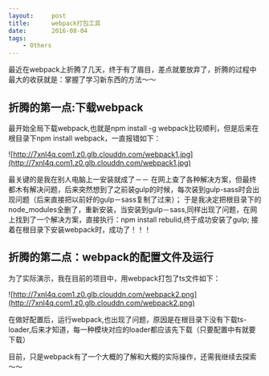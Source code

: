 ```yaml
---
layout:     post
title:      webpack打包工具
date:       2016-08-04
tags:
    - Others
---	
```


最近在webpack上折腾了几天，终于有了眉目，差点就要放弃了，折腾的过程中最大的收获就是：掌握了学习新东西的方法～～
	
## 折腾的第一点:下载webpack
最开始全局下载webpack,也就是npm install -g webpack比较顺利，但是后来在根目录下npm install webpack，一直报错如下：

![http://7xnl4q.com1.z0.glb.clouddn.com/webpack1.jpg](http://7xnl4q.com1.z0.glb.clouddn.com/webpack1.jpg)

最关键的是我在别人电脑上一安装就成了－－
在网上查了各种解决方案，但最终都木有解决问题，后来突然想到了之前装gulp的时候，每次装到gulp-sass时会出现问题（后来直接把以前好的gulp－sass复制了过来）；
于是我决定把根目录下的node_modules全删了，重新安装，当安装到gulp－sass,同样出现了问题，在网上找到了一个解决方案，直接执行：npm install rebulid,终于成功安装了gulp;
接着在根目录下安装webpack时，成功了！！！

## 折腾的第二点：webpack的配置文件及运行

为了实际演示，我在目前的项目中，用webpack打包了ts文件如下：

![http://7xnl4q.com1.z0.glb.clouddn.com/webpack2.png](http://7xnl4q.com1.z0.glb.clouddn.com/webpack2.png)

在做好配置后，运行webpack,也出现了问题，原因是在根目录下没有下载ts-loader,后来才知道，每一种模块对应的loader都应该先下载（只要配置中有就要下载）	



目前，只是webpack有了一个大概的了解和大概的实际操作，还需我继续去探索～～
   
